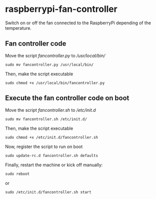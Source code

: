 # raspberrypi-fan-controller
Switch on or off the fan connected to the RaspberryPi depending of the temperature.

## Fan controller code

Move the script _fancontroller.py_ to */usr/local/bin/*
```
sudo mv fancontroller.py /usr/local/bin/
```

Then, make the script executable
```
sudo chmod +x /usr/local/bin/fancontroller.py
```

## Execute the fan controller code on boot

Move the script _fancontroller.sh_ to */etc/init.d*
```
sudo mv fancontroller.sh /etc/init.d/
```

Then, make the script executable
```
sudo chmod +x /etc/init.d/fancontroller.sh
```

Now, register the script to run on boot
```
sudo update-rc.d fancontroller.sh defaults
```

Finally, restart the machine or kick off manually:
```
sudo reboot
```
or
```
sudo /etc/init.d/fancontroller.sh start
```
